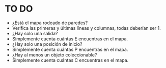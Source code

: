 # TO DO
- ¿Está el mapa rodeado de paredes?
- Verifica las primeras y últimas líneas y columnas, todas deberían ser 1.
- ¿Hay solo una salida?
- Simplemente cuenta cuántas E encuentras en el mapa.
- ¿Hay solo una posición de inicio?
- Simplemente cuenta cuántas P encuentras en el mapa.
- ¿Hay al menos un objeto coleccionable?
- Simplemente cuenta cuántas C encuentras en el mapa.
